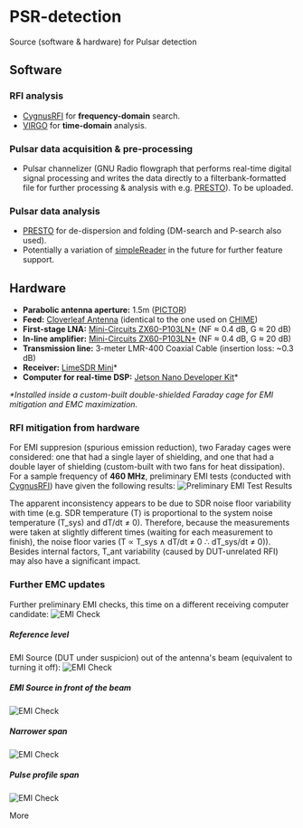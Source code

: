 # PSR-detection
Source (software &amp; hardware) for Pulsar detection

## Software

### RFI analysis
- [CygnusRFI](https://github.com/0xCoto/CygnusRFI) for **frequency-domain** search.
- [VIRGO](https://github.com/0xCoto/VIRGO) for **time-domain** analysis.

### Pulsar data acquisition & pre-processing
- Pulsar channelizer (GNU Radio flowgraph that performs real-time digital signal processing and writes the data directly to a filterbank-formatted file for further processing & analysis with e.g. [PRESTO](https://github.com/scottransom/presto)). To be uploaded.

### Pulsar data analysis
- [PRESTO](https://github.com/scottransom/presto) for de-dispersion and folding (DM-search and P-search also used).
- Potentially a variation of [simpleReader](https://github.com/0xCoto/simpleReader) in the future for further feature support.

## Hardware
- **Parabolic antenna aperture:** 1.5m ([PICTOR](https://github.com/0xCoto/PICTOR))
- **Feed:** [Cloverleaf Antenna](https://arxiv.org/pdf/1708.08521.pdf) (identical to the one used on [CHIME](https://chime-experiment.ca))
- **First-stage LNA:** [Mini-Circuits ZX60-P103LN+](https://www.minicircuits.com/pdfs/ZX60-P103LN+.pdf) (NF ≈ 0.4 dB, G ≈ 20 dB)
- **In-line amplifier:** [Mini-Circuits ZX60-P103LN+](https://www.minicircuits.com/pdfs/ZX60-P103LN+.pdf) (NF ≈ 0.4 dB, G ≈ 20 dB)
- **Transmission line:** 3-meter LMR-400 Coaxial Cable (insertion loss: ~0.3 dB)
- **Receiver:** [LimeSDR Mini](https://wiki.myriadrf.org/LimeSDR-Mini)\*
- **Computer for real-time DSP:** [Jetson Nano Developer Kit](https://developer.nvidia.com/embedded/jetson-nano-developer-kit)\*

*\*Installed inside a custom-built double-shielded Faraday cage for EMI mitigation and EMC maximization.*

### RFI mitigation from hardware
For EMI suppresion (spurious emission reduction), two Faraday cages were considered: one that had a single layer of shielding, and one that had a double layer of shielding (custom-built with two fans for heat dissipation). For a sample frequency of **460 MHz**, preliminary EMI tests (conducted with [CygnusRFI](https://github.com/0xCoto/CygnusRFI)) have given the following results:
![Preliminary EMI Test Results](https://i.imgur.com/aNMDl4k.png)

The apparent inconsistency appears to be due to SDR noise floor variability with time (e.g. SDR temperature (T) is proportional to the system noise temperature (T_sys) and dT/dt ≠ 0). Therefore, because the measurements were taken at slightly different times (waiting for each measurement to finish), the noise floor varies (T ∝ T_sys ∧ dT/dt ≠ 0 ∴ dT_sys/dt ≠ 0)). Besides internal factors, T_ant variability (caused by DUT-unrelated RFI) may also have a significant impact.

### Further EMC updates
Further preliminary EMI checks, this time on a different receiving computer candidate:
![EMI Check](https://i.imgur.com/Vkt4Ihi.jpg)

##### Reference level
EMI Source (DUT under suspicion) out of the antenna's beam (equivalent to turning it off):
![EMI Check](https://i.imgur.com/zC0v21f.jpg)

##### EMI Source in front of the beam
![EMI Check](https://i.imgur.com/HsgBkaM.jpg)

##### Narrower span
![EMI Check](https://i.imgur.com/AdguLUM.jpg)

##### Pulse profile span
![EMI Check](https://i.imgur.com/FjZIeI2.jpg)

More
